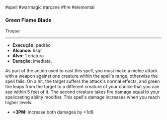 #spell #warmagic #arcane #fire #elemental 
### Green Flame Blade
*Truque*
___
- **Execução:** padrão
- **Alcance:** 6sqr
- **Alvo:** 1 criatura
- **Duração:** imediata.

As part of the action used to cast this spell, you must make a melee attack with a weapon against one creature within the spell's range, otherwise the spell fails. On a hit, the target suffers the attack's normal effects, and green fire leaps from the target to a different creature of your choice that you can see within 5 feet of it. The second creature takes fire damage equal to your spellcasting ability modifier. This spell's damage increases when you reach higher levels.

- **+3PM:** increase both damages by +1d8
